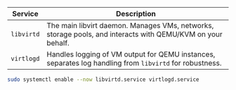 | Service    | Description                                                                                                |
| ---------- | ---------------------------------------------------------------------------------------------------------- |
| `libvirtd` | The main libvirt daemon. Manages VMs, networks, storage pools, and interacts with QEMU/KVM on your behalf. |
| `virtlogd` | Handles logging of VM output for QEMU instances, separates log handling from `libvirtd` for robustness.    |


```bash
sudo systemctl enable --now libvirtd.service virtlogd.service
```
